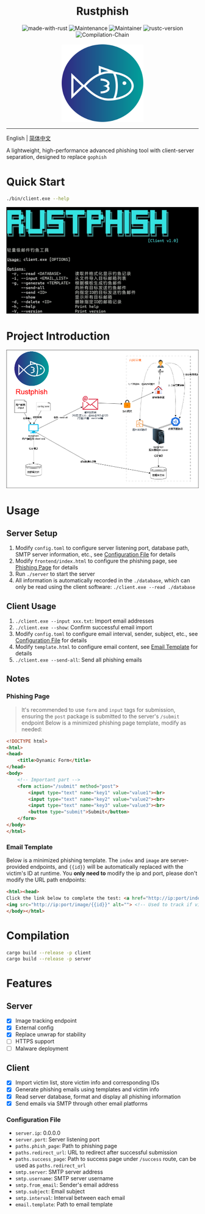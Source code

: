 <div align="center">
    <h1>Rustphish</h1>
    <img src="https://img.shields.io/badge/Made%20with-Rust-1f425f.svg" alt="made-with-rust">
    <img src="https://img.shields.io/badge/Maintained%3F-yes-green.svg" alt="Maintenance">
    <img src="https://img.shields.io/badge/Maintainer-Ky9oss-red" alt="Maintainer">
    <img src="https://img.shields.io/badge/rustc-1.84.0(nightly)-blue.svg" alt="rustc-version">
    <img src="https://img.shields.io/badge/compile-gnu-blue.svg" alt="Compilation-Chain">
    <br>
    <br>
    <img src="img/1.png" alt="" width="213.5" height="203.5">
</div>

---

English | [简体中文](./README.md)

A lightweight, high-performance advanced phishing tool with client-server separation, designed to replace `gophish`

# Quick Start
```bash
./bin/client.exe --help
```
![](img/2.png)

# Project Introduction
![](img/4.png)

# Usage
## Server Setup
1. Modify `config.toml` to configure server listening port, database path, SMTP server information, etc., see [Configuration File](#configuration-file) for details
2. Modify `frontend/index.html` to configure the phishing page, see [Phishing Page](#phishing-page) for details
3. Run `./server` to start the server
4. All information is automatically recorded in the `./database`, which can only be read using the client software: `./client.exe --read ./database`

## Client Usage
1. `./client.exe --input xxx.txt`: Import email addresses
2. `./client.exe --show`: Confirm successful email import
3. Modify `config.toml` to configure email interval, sender, subject, etc., see [Configuration File](#configuration-file) for details
4. Modify `template.html` to configure email content, see [Email Template](#email-template) for details
5. `./client.exe --send-all`: Send all phishing emails

## Notes
### Phishing Page
> It's recommended to use `form` and `input` tags for submission, ensuring the `post` package is submitted to the server's `/submit` endpoint
Below is a minimized phishing page template, modify as needed:
```html
<!DOCTYPE html>
<html>
<head>
    <title>Dynamic Form</title>
</head>
<body>
    <!-- Important part -->
    <form action="/submit" method="post">
        <input type="text" name="key1" value="value1"><br>
        <input type="text" name="key2" value="value2"><br>
        <input type="text" name="key3" value="value3"><br>
        <button type="submit">Submit</button>
    </form>
</body>
</html>
```

### Email Template
Below is a minimized phishing template. The `index` and `image` are server-provided endpoints, and `{{id}}` will be automatically replaced with the victim's ID at runtime.
You **only need to** modify the ip and port, please don't modify the URL path endpoints:
```html
<html><head>
Click the link below to complete the test: <a href="http://ip:port/index/{{id}}">http://ip:port/index/{{id}}</a>
<img src="http://ip:port/image/{{id}}" alt=""> <!-- Used to track if victim opens the email -->
</body></html>
```

# Compilation
```bash
cargo build --release -p client
cargo build --release -p server
```

# Features
## Server
- [x] Image tracking endpoint
- [x] External config
- [x] Replace unwrap for stability
- [ ] HTTPS support
- [ ] Malware deployment

## Client
- [x] Import victim list, store victim info and corresponding IDs
- [x] Generate phishing emails using templates and victim info
- [x] Read server database, format and display all phishing information
- [x] Send emails via SMTP through other email platforms 

### Configuration File
- `server.ip`: 0.0.0.0
- `server.port`: Server listening port
- `paths.phish_page`: Path to phishing page
- `paths.redirect_url`: URL to redirect after successful submission
- `paths.success_page`: Path to success page under `/success` route, can be used as `paths.redirect_url`
- `smtp.server`: SMTP server address
- `smtp.username`: SMTP server username
- `smtp.from_email`: Sender's email address
- `smtp.subject`: Email subject
- `smtp.interval`: Interval between each email
- `email.template`: Path to email template 